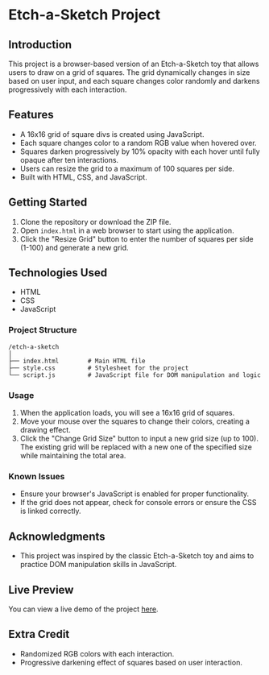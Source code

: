 # Etch-a-Sketch Project

## Introduction
This project is a browser-based version of an Etch-a-Sketch toy that allows users to draw on a grid of squares. The grid dynamically changes in size based on user input, and each square changes color randomly and darkens progressively with each interaction.

## Features
- A 16x16 grid of square divs is created using JavaScript.
- Each square changes color to a random RGB value when hovered over.
- Squares darken progressively by 10% opacity with each hover until fully opaque after ten interactions.
- Users can resize the grid to a maximum of 100 squares per side.
- Built with HTML, CSS, and JavaScript.

## Getting Started
1. Clone the repository or download the ZIP file.
2. Open `index.html` in a web browser to start using the application.
3. Click the "Resize Grid" button to enter the number of squares per side (1-100) and generate a new grid.

## Technologies Used
- HTML
- CSS
- JavaScript

### Project Structure

```
/etch-a-sketch
│
├── index.html        # Main HTML file
├── style.css         # Stylesheet for the project
└── script.js         # JavaScript file for DOM manipulation and logic
```

### Usage

1. When the application loads, you will see a 16x16 grid of squares.
2. Move your mouse over the squares to change their colors, creating a drawing effect.
3. Click the "Change Grid Size" button to input a new grid size (up to 100). The existing grid will be replaced with a new one of the specified size while maintaining the total area.

### Known Issues

- Ensure your browser's JavaScript is enabled for proper functionality.
- If the grid does not appear, check for console errors or ensure the CSS is linked correctly.

## Acknowledgments

- This project was inspired by the classic Etch-a-Sketch toy and aims to practice DOM manipulation skills in JavaScript.

## Live Preview

You can view a live demo of the project [here](https://your-live-preview-link.com).

## Extra Credit

- Randomized RGB colors with each interaction.
- Progressive darkening effect of squares based on user interaction.

